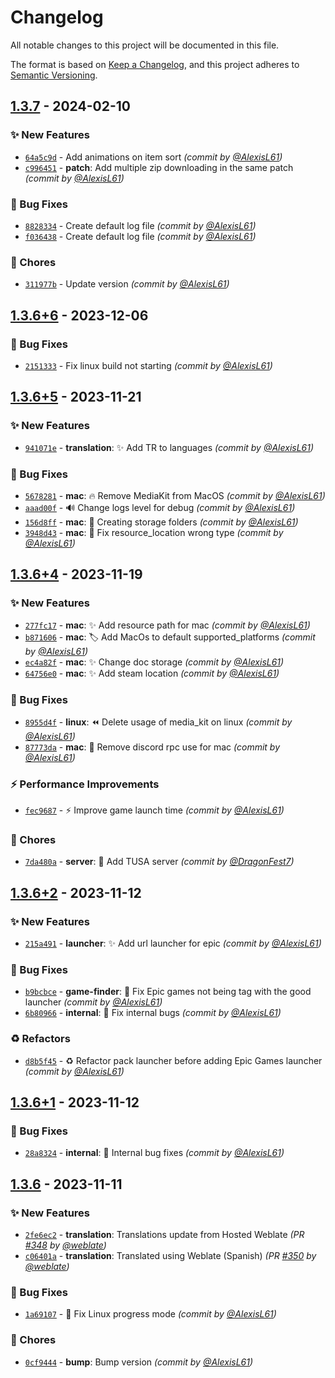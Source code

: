 # Changelog
All notable changes to this project will be documented in this file.

The format is based on [Keep a Changelog](https://keepachangelog.com/en/1.0.0/),
and this project adheres to [Semantic Versioning](https://semver.org/spec/v2.0.0.html).

## [1.3.7] - 2024-02-10
### :sparkles: New Features
- [`64a5c9d`](https://github.com/JackboxUtility/JackboxUtility/commit/64a5c9d36af16912f0027825576cd3581f4985b0) - Add animations on item sort *(commit by [@AlexisL61](https://github.com/AlexisL61))*
- [`c996451`](https://github.com/JackboxUtility/JackboxUtility/commit/c9964515185e48c6c599d0f24ed628a13d41502f) - **patch**: Add multiple zip downloading in the same patch *(commit by [@AlexisL61](https://github.com/AlexisL61))*

### :bug: Bug Fixes
- [`8828334`](https://github.com/JackboxUtility/JackboxUtility/commit/8828334ad279c9c673332e5a8498983c43f2ecdc) - Create default log file *(commit by [@AlexisL61](https://github.com/AlexisL61))*
- [`f036438`](https://github.com/JackboxUtility/JackboxUtility/commit/f0364387e74b74ed4d3484a06dda5dbe5fac76b2) - Create default log file *(commit by [@AlexisL61](https://github.com/AlexisL61))*

### :wrench: Chores
- [`311977b`](https://github.com/JackboxUtility/JackboxUtility/commit/311977b0e79ea3cfe17c9d8877d66a9aaca09e01) - Update version *(commit by [@AlexisL61](https://github.com/AlexisL61))*


## [1.3.6+6] - 2023-12-06
### :bug: Bug Fixes
- [`2151333`](https://github.com/JackboxUtility/JackboxUtility/commit/2151333e7ed2752c5ad0a018c0a437325d79f22c) - Fix linux build not starting *(commit by [@AlexisL61](https://github.com/AlexisL61))*


## [1.3.6+5] - 2023-11-21
### :sparkles: New Features
- [`941071e`](https://github.com/JackboxUtility/JackboxUtility/commit/941071eff0261a9d4bd11924bce7473484d51b9f) - **translation**: :sparkles: Add TR to languages *(commit by [@AlexisL61](https://github.com/AlexisL61))*

### :bug: Bug Fixes
- [`5678281`](https://github.com/JackboxUtility/JackboxUtility/commit/56782816e59e6ebe54b64b71c13c86033c29e253) - **mac**: :fire: Remove MediaKit from MacOS *(commit by [@AlexisL61](https://github.com/AlexisL61))*
- [`aaad00f`](https://github.com/JackboxUtility/JackboxUtility/commit/aaad00f8df581539eeef2eb3bba02ea49499f9f3) - :loud_sound: Change logs level for debug *(commit by [@AlexisL61](https://github.com/AlexisL61))*
- [`156d8ff`](https://github.com/JackboxUtility/JackboxUtility/commit/156d8fffa2f2c66b7d1b01d1408066a13ad81478) - **mac**: :bug: Creating storage folders *(commit by [@AlexisL61](https://github.com/AlexisL61))*
- [`3948d43`](https://github.com/JackboxUtility/JackboxUtility/commit/3948d43f723e66c8f212983587898603c6b17760) - **mac**: :bug: Fix resource_location wrong type *(commit by [@AlexisL61](https://github.com/AlexisL61))*


## [1.3.6+4] - 2023-11-19
### :sparkles: New Features
- [`277fc17`](https://github.com/JackboxUtility/JackboxUtility/commit/277fc179513a7b616a228ef263c651529137a2aa) - **mac**: :sparkles: Add resource path for mac *(commit by [@AlexisL61](https://github.com/AlexisL61))*
- [`b871606`](https://github.com/JackboxUtility/JackboxUtility/commit/b87160688c3324fa80a41d26d78ccf09c11d8f1a) - **mac**: :label: Add MacOs to default supported_platforms *(commit by [@AlexisL61](https://github.com/AlexisL61))*
- [`ec4a82f`](https://github.com/JackboxUtility/JackboxUtility/commit/ec4a82f1a2dba22863197d85ceae9afe3ae2d772) - **mac**: :sparkles: Change doc storage *(commit by [@AlexisL61](https://github.com/AlexisL61))*
- [`64756e0`](https://github.com/JackboxUtility/JackboxUtility/commit/64756e0358c646405ce397309561a9c6ce5b3df0) - **mac**: :sparkles: Add steam location *(commit by [@AlexisL61](https://github.com/AlexisL61))*

### :bug: Bug Fixes
- [`8955d4f`](https://github.com/JackboxUtility/JackboxUtility/commit/8955d4f38d507c828940008b3135eef1ed007d7b) - **linux**: :rewind: Delete usage of media_kit on linux *(commit by [@AlexisL61](https://github.com/AlexisL61))*
- [`87773da`](https://github.com/JackboxUtility/JackboxUtility/commit/87773dac484e688c019c049aa24ed77df8b992e1) - **mac**: :bug: Remove discord rpc use for mac *(commit by [@AlexisL61](https://github.com/AlexisL61))*

### :zap: Performance Improvements
- [`fec9687`](https://github.com/JackboxUtility/JackboxUtility/commit/fec9687e3574d3177a4bfe51d8aa642b5eb8fd54) - :zap: Improve game launch time *(commit by [@AlexisL61](https://github.com/AlexisL61))*

### :wrench: Chores
- [`7da480a`](https://github.com/JackboxUtility/JackboxUtility/commit/7da480ad870f6f8b9d8cafa581dcd6604469d58a) - **server**: :wrench: Add TUSA server *(commit by [@DragonFest7](https://github.com/DragonFest7))*


## [1.3.6+2] - 2023-11-12
### :sparkles: New Features
- [`215a491`](https://github.com/AlexisL61/JackboxUtility/commit/215a49187359214b1e85f82f36779314af224169) - **launcher**: :sparkles: Add url launcher for epic *(commit by [@AlexisL61](https://github.com/AlexisL61))*

### :bug: Bug Fixes
- [`b9bcbce`](https://github.com/AlexisL61/JackboxUtility/commit/b9bcbce1834b4280676125096e5044117ae71b2c) - **game-finder**: :bug: Fix Epic games not being tag with the good launcher *(commit by [@AlexisL61](https://github.com/AlexisL61))*
- [`6b80966`](https://github.com/AlexisL61/JackboxUtility/commit/6b8096660aef5134c34063d2f5b030f3063944d8) - **internal**: :bug: Fix internal bugs *(commit by [@AlexisL61](https://github.com/AlexisL61))*

### :recycle: Refactors
- [`d8b5f45`](https://github.com/AlexisL61/JackboxUtility/commit/d8b5f45815fc1396ca27cca1d5bb30f23b8edf15) - :recycle: Refactor pack launcher before adding Epic Games launcher *(commit by [@AlexisL61](https://github.com/AlexisL61))*


## [1.3.6+1] - 2023-11-12
### :bug: Bug Fixes
- [`28a8324`](https://github.com/AlexisL61/JackboxUtility/commit/28a8324736f3e135ce644654971abf66891b7f72) - **internal**: :bug: Internal bug fixes *(commit by [@AlexisL61](https://github.com/AlexisL61))*


## [1.3.6] - 2023-11-11
### :sparkles: New Features
- [`2fe6ec2`](https://github.com/AlexisL61/JackboxUtility/commit/2fe6ec2ac6ba577ea139e15ced3eaef8f8432346) - **translation**: Translations update from Hosted Weblate *(PR [#348](https://github.com/AlexisL61/JackboxUtility/pull/348) by [@weblate](https://github.com/weblate))*
- [`c06401a`](https://github.com/AlexisL61/JackboxUtility/commit/c06401a634e91b378d9cc6676e6d3dd42bc806c1) - **translation**: Translated using Weblate (Spanish) *(PR [#350](https://github.com/AlexisL61/JackboxUtility/pull/350) by [@weblate](https://github.com/weblate))*

### :bug: Bug Fixes
- [`1a69107`](https://github.com/AlexisL61/JackboxUtility/commit/1a69107be98eb0b3be1d090c3a324e3ae69503ed) - :bug: Fix Linux progress mode *(commit by [@AlexisL61](https://github.com/AlexisL61))*

### :wrench: Chores
- [`0cf9444`](https://github.com/AlexisL61/JackboxUtility/commit/0cf9444218d20c676b0e19583c73a0954b277f5d) - **bump**: Bump version *(commit by [@AlexisL61](https://github.com/AlexisL61))*


[1.3.6]: https://github.com/AlexisL61/JackboxUtility/compare/1.3.5+1...1.3.6
[1.3.6+1]: https://github.com/AlexisL61/JackboxUtility/compare/1.3.6...1.3.6+1
[1.3.6+2]: https://github.com/AlexisL61/JackboxUtility/compare/1.3.6+1...1.3.6+2
[1.3.6+4]: https://github.com/JackboxUtility/JackboxUtility/compare/1.3.6+3...1.3.6+4
[1.3.6+5]: https://github.com/JackboxUtility/JackboxUtility/compare/1.3.6+4...1.3.6+5
[1.3.6+6]: https://github.com/JackboxUtility/JackboxUtility/compare/1.3.6+5...1.3.6+6
[1.3.7]: https://github.com/JackboxUtility/JackboxUtility/compare/1.3.6+6...1.3.7